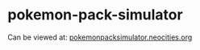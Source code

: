 # pokemon-pack-simulator

Can be viewed at: [pokemonpacksimulator.neocities.org](https://pokemonpacksimulator.neocities.org/)
